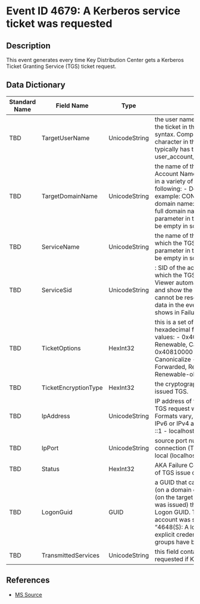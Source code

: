 # Event ID 4679: A Kerberos service ticket was requested

## Description
This event generates every time Key Distribution Center gets a Kerberos Ticket Granting Service (TGS) ticket request.


## Data Dictionary
|Standard Name|Field Name|Type|Description|Sample Value|
|---|---|---|---|---|
|	TBD	|	TargetUserName	|	UnicodeString	|	the user name of the account that requested the ticket in the User Principal Name (UPN) syntax. Computer account name ends with $ character in the user name part. This field typically has the following value format: user_account_name@FULL_DOMAIN_NAME.	|	`dadmin@CONTOSO.LOCAL`	|
|	TBD	|	TargetDomainName	|	UnicodeString	|	the name of the Kerberos Realm that Account Name belongs to. This can appear in a variety of formats, including the following: - Domain NETBIOS name example: CONTOSO - Lowercase full domain name: contoso.local - Uppercase full domain name: CONTOSO.LOCAL. This parameter in this event is optional and can be empty in some cases.	|	`CONTOSO.LOCAL`	|
|	TBD	|	ServiceName	|	UnicodeString	|	the name of the account or computer for which the TGS ticket was requested. This parameter in this event is optional and can be empty in some cases.	|	`WIN2008R2`	|
|	TBD	|	ServiceSid	|	UnicodeString	|	: SID of the account or computer object for which the TGS ticket was requested. Event Viewer automatically tries to resolve SIDs and show the account name. If the SID cannot be resolved, you will see the source data in the event. NULL SID – this value shows in Failure events.	|	`S-1-5-21-3457937927-2839227994-823803824-2102`	|
|	TBD	|	TicketOptions	|	HexInt32	|	this is a set of different Ticket Flags in hexadecimal format. The most common values: - 0x40810010 - Forwardable, Renewable, Canonicalize, Renewable-ok - 0x40810000 - Forwardable, Renewable, Canonicalize - 0x60810010 - Forwardable, Forwarded, Renewable, Canonicalize, Renewable-ok. 	|	`0x40810000`	|
|	TBD	|	TicketEncryptionType	|	HexInt32	|	the cryptographic suite that was used for issued TGS.	|	`0x12`	|
|	TBD	|	IpAddress	|	UnicodeString	|	IP address of the computer from which the TGS request was received. Formats vary. Formats vary, and include the following: - IPv6 or IPv4 address - ::ffff:IPv4_address - ::1 - localhost. 	|	`::ffff:10.0.0.12`	|
|	TBD	|	IpPort	|	UnicodeString	|	source port number of client network connection (TGS request connection). 0 for local (localhost) requests.	|	`49272`	|
|	TBD	|	Status	|	HexInt32	|	AKA Failure Code. hexadecimal result code of TGS issue operation.	|	`0x0`	|
|	TBD	|	LogonGuid	|	GUID	|	a GUID that can help you correlate this event (on a domain controller) with other events (on the target computer for which the TGS was issued) that can contain the same Logon GUID. These events are “4624: An account was successfully logged on”, “4648(S): A logon was attempted using explicit credentials” and “4964(S): Special groups have been assigned to a new logon.”	|	`{F85C455E-C66E-205C-6B39-F6C60A7FE453}`	|
|	TBD	|	TransmittedServices	|	UnicodeString	|	this field contains list of SPNs which were requested if Kerberos delegation was used.	|	`-`	|

## References
* [MS Source](https://github.com/MicrosoftDocs/windows-itpro-docs/blob/master/windows/security/threat-protection/auditing/event-4679.md)